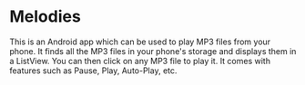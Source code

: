 # Melodies
This is an Android app which can be used to play MP3 files from your phone. It finds all the MP3 files in your phone's storage and displays them in a ListView.
You can then click on any MP3 file to play it. It comes with features such as Pause, Play, Auto-Play, etc.
